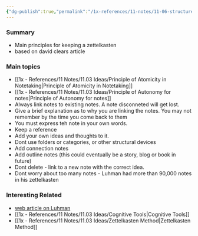 ```yaml
---
{"dg-publish":true,"permalink":"/1x-references/11-notes/11-06-structure-notes/zettelkasten-principles/","title":"Zettelkasten Principles","created":"2022-11-05T18:20:26.000+03:00","updated":"2024-02-14T20:18:17.987+03:00"}
---
```




### Summary
- Main principles for keeping a zettelkasten
- based on david clears article

### Main topics
- [[1x - References/11 Notes/11.03 Ideas/Principle of Atomicity in Notetaking\|Principle of Atomicity in Notetaking]]
- [[1x - References/11 Notes/11.03 Ideas/Principle of Autonomy for notes\|Principle of Autonomy for notes]]
- Always link notes to existing notes. A note disconneted will get lost.
- Give a brief explanation as to why you are linking the notes. You may not remember by the time you come back to them
- You must express teh note in your own words.
- Keep a reference
- Add your own ideas and thoughts to it.
- Dont use folders or categories, or other structural devices
- Add connection notes
- Add outline notes (this could eventually be a story, blog or book in future)
- Dont delete - link to a new note with the correct idea.
- Dont worry about too many notes - Luhman had more than 90,000 notes in his zettelkasten

### Interesting Related
- [web article on Luhman](https://writingcooperative.com/zettelkasten-how-one-german-scholar-was-so-freakishly-productive-997e4e0ca125)
- [[1x - References/11 Notes/11.03 Ideas/Cognitive Tools\|Cognitive Tools]]
- [[1x - References/11 Notes/11.03 Ideas/Zettelkasten Method\|Zettelkasten Method]]